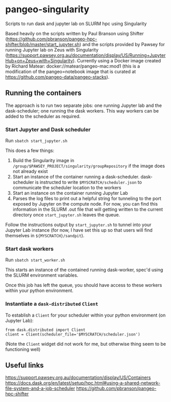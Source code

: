# pangeo-singularity
Scripts to run dask and jupyter lab on SLURM hpc using Singularity

Based heavily on the scripts written by Paul Branson using Shifter (https://github.com/pbranson/pangeo-hpc-shifter/blob/master/start_jupyter.sh) and the scripts provided by Pawsey for running Jupyter lab on Zeus with Singularity (https://support.pawsey.org.au/documentation/display/US/Running+JupyterHub+on+Zeus+with+Singularity). Currently using a Docker image created by Richard Matear: docker://matear/pangeo-mac:mod1 (this is a modification of the pangeo=notebook image that is curated at https://github.com/pangeo-data/pangeo-stacks).

## Running the containers

The approach is to run two separate jobs: one running Jupyter lab and the dask-scheduler; one running the dask workers. This way workers can be added to the scheduler as required.

### Start Jupyter and Dask scheduler
Run `sbatch start_jupyter.sh`

This does a few things:
1. Build the Singularity image in `/group/$PAWSEY_PROJECT/singularity/groupRepository` if the image does not already exist
2. Start an instance of the container running a dask-scheduler. dask-scheduler is instructed to write `$MYSCRATCH/scheduler.json` to communicate the scheduler location to the workers
3. Start an instance on the container running Jupyter Lab
4. Parses the log files to print out a helpful string for tunneling to the port exposed by Jupyter on the compute node. For now, you can find this information in the SLURM .out file that will getting written to the current directory once `start_jupyter.sh` leaves the queue.

Follow the instructions output by `start_jupyter.sh` to tunnel into your Jupyter Lab instance (for now, I have set this up so that users will find themselves in `${MYSCRATCH}/sandpit`).

### Start dask workers
Run `sbatch start_worker.sh`

This starts an instance of the contained running dask-worker, spec'd using the SLURM environment variables.

Once this job has left the queue, you should have access to these workers within your python environment.

### Instantiate a `dask-distributed` `Client`
To establish a `Client` for your scheduler within your python environment (on Jupyter Lab):
```
from dask.distributed import Client
client = Client(scheduler_file='$MYSCRATCH/scheduler.json')
```
(Note the `Client` widget did not work for me, but otherwise thing seem to be functioning well)


## Useful links
https://support.pawsey.org.au/documentation/display/US/Containers
https://docs.dask.org/en/latest/setup/hpc.html#using-a-shared-network-file-system-and-a-job-scheduler
https://github.com/pbranson/pangeo-hpc-shifter

